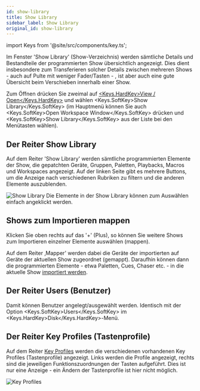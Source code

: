 ```yaml
---
id: show-library
title: Show Library
sidebar_label: Show Library
original_id: show-library
---
```


import Keys from '@site/src/components/key.ts';

Im Fenster 'Show Library' (Show-Verzeichnis) werden sämtliche Details
und Bestandteile der programmierten Show übersichtlich angezeigt. Dies
dient insbesondere zum Transferieren solcher Details zwischen mehreren
Shows - auch auf Pulte mit weniger Fader/Tasten - , ist aber auch eine
gute Übersicht beim Verschieben innerhalb einer Show.

Zum Öffnen drücken Sie zweimal auf 
[<Keys.HardKey>View / Open</Keys.HardKey>](../titan-basics/workspace-windows.md#auswahl-und-positionierung-der-arbeitsfenster) 
und wählen <Keys.SoftKey>Show Library</Keys.SoftKey> (im Hauptmenü können Sie auch <Keys.SoftKey>Open Workspace Window</Keys.SoftKey> 
drücken und <Keys.SoftKey>Show Library</Keys.SoftKey> aus der Liste bei den Menütasten wählen).

Der Reiter Show Library
-----------------------

Auf dem Reiter 'Show Library' werden sämtliche programmierten Elemente
der Show, die gepatchten Geräte, Gruppen, Paletten, Playbacks, Macros
und Workspaces angezeigt. Auf der linken Seite gibt es mehrere Buttons,
um die Anzeige nach verschiedenen Rubriken zu filtern und die anderen
Elemente auszublenden.

![Show Library](/docs/images/Show-Library.png)
Die Elemente in der Show Library können zum Auswählen einfach angeklickt
werden.

Shows zum Importieren mappen
----------------------------

Klicken Sie oben rechts auf das '+' (Plus), so können Sie weitere Shows
zum Importieren einzelner Elemente auswählen (mappen).

Auf dem Reiter ‚Mapper' werden dabei die Geräte der importierten auf
Geräte der aktuellen Show zugeordnet (gemappt). Daraufhin können dann
die programmierten Elemente - etwa Paletten, Cues, Chaser etc. - in
die aktuelle Show [importiert werden](../titan-basics/loading-and-saving-shows.md#teile-aus-anderen-shows-importieren).

Der Reiter Users (Benutzer)
---------------------------

Damit können Benutzer angelegt/ausgewählt werden. Identisch mit der
Option <Keys.SoftKey>Users</Keys.SoftKey> im <Keys.HardKey>Disk</Keys.HardKey>-Menü.

Der Reiter Key Profiles (Tastenprofile)
---------------------------------------

Auf dem Reiter [Key Profiles](../system-settings/key-profiles.md) werden 
die verschiedenen vorhandenen Key Profiles (Tastenprofile) angezeigt. 
Links werden die Profile angezeigt, rechts sind die jeweiligen 
Funktionszuordnungen der Tasten aufgeführt. Dies ist nur eine Anzeige -
ein Ändern der Tastenprofile ist hier nicht möglich.

![Key Profiles](/docs/images/Key-Profiles.png)
